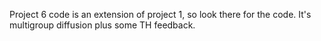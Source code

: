Project 6 code is an extension of project 1, so look there for the code. It's multigroup
diffusion plus some TH feedback.
